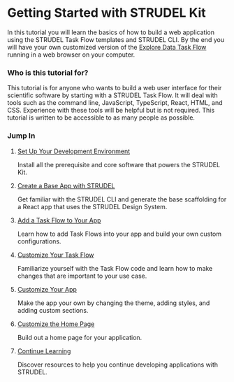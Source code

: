 # Getting Started with STRUDEL Kit

In this tutorial you will learn the basics of how to build a web application using the STRUDEL Task Flow templates and STRUDEL CLI. By the end you will have your own customized version of the [Explore Data Task Flow](https://strudel.science/design-system/task-flows/explore-data/) running in a web browser on your computer.

### Who is this tutorial for?

This tutorial is for anyone who wants to build a web user interface for their scientific software by starting with a STRUDEL Task Flow. It will deal with tools such as the command line, JavaScript, TypeScript, React, HTML, and CSS. Experience with these tools will be helpful but is not required. This tutorial is written to be accessible to as many people as possible.

### Jump In

1. [Set Up Your Development Environment](https://github.com/strudel-science/strudel-kit/blob/main/docs/getting-started/1-setup.md)

    Install all the prerequisite and core software that powers the STRUDEL Kit. 

2. [Create a Base App with STRUDEL](https://github.com/strudel-science/strudel-kit/blob/main/docs/getting-started/2-create-app.md)

    Get familiar with the STRUDEL CLI and generate the base scaffolding for a React app that uses the STRUDEL Design System.

3. [Add a Task Flow to Your App](https://github.com/strudel-science/strudel-kit/blob/main/docs/getting-started/3-add-taskflow.md)

    Learn how to add Task Flows into your app and build your own custom configurations.

4. [Customize Your Task Flow](https://github.com/strudel-science/strudel-kit/blob/main/docs/getting-started/4-customize-taskflow.md)

    Familiarize yourself with the Task Flow code and learn how to make changes that are important to your use case.

5. [Customize Your App](https://github.com/strudel-science/strudel-kit/blob/main/docs/getting-started/5-customize-app.md)

    Make the app your own by changing the theme, adding styles, and adding custom sections.

6. [Customize the Home Page](https://github.com/strudel-science/strudel-kit/blob/main/docs/getting-started/6-customize-home-page.md)

    Build out a home page for your application.

7. [Continue Learning](https://github.com/strudel-science/strudel-kit/blob/main/docs/getting-started/7-continue-learning.md)

    Discover resources to help you continue developing applications with STRUDEL.